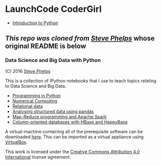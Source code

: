 
# LaunchCode CoderGirl

* [Introduction to Python](http://nbviewer.jupyter.org/github/rlowd/python-bigdata/blob/master/src/main/ipynb/intro-python.ipynb)


## _This repo was cloned from [Steve Phelps](http://sphelps.net)_ whose original README is below

### Data Science and Big Data with Python

(C) 2016 [Steve Phelps](http://sphelps.net)

This is a collection of IPython notebooks that I use to teach topics relating to Data Science and Big Data.

- [Programming in Python](http://nbviewer.jupyter.org/github/phelps-sg/python-bigdata/blob/master/src/main/ipynb/intro-python.ipynb)
- [Numerical Computing](http://nbviewer.jupyter.org/github/phelps-sg/python-bigdata/blob/master/src/main/ipynb/numerical-slides.ipynb)
- [Relational data](http://nbviewer.jupyter.org/github/phelps-sg/python-bigdata/blob/master/src/main/ipynb/relational-python.ipynb)
- [Analysing structured data using pandas](http://nbviewer.jupyter.org/github/phelps-sg/python-bigdata/blob/master/src/main/ipynb/pandas.ipynb)
- [Map-Reduce programming and Apache Spark](http://nbviewer.jupyter.org/github/phelps-sg/python-bigdata/blob/master/src/main/ipynb/spark-mapreduce.ipynb)
- [Column-oriented databases with HBase and HappyBase](http://nbviewer.jupyter.org/github/phelps-sg/python-bigdata/blob/master/src/main/ipynb/hbase-python-slides.ipynb)

A virtual-machine containing all of the prerequisite software can be downloaded [here](https://www.dropbox.com/s/nkv9s765y9peg0h/datascience-lm.ova?dl=0).
This can be imported as a virtual appliance using [VirtualBox](https://www.virtualbox.org/).

This work is licensed under the [Creative Commons Attribution 4.0 International](https://creativecommons.org/licenses/by/4.0/) license agreement.

